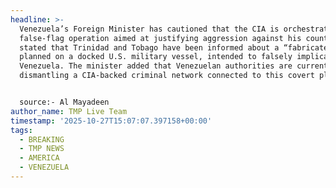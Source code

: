 ```yaml
---
headline: >-
  Venezuela’s Foreign Minister has cautioned that the CIA is orchestrating a
  false-flag operation aimed at justifying aggression against his country. He
  stated that Trinidad and Tobago have been informed about a “fabricated attack”
  planned on a docked U.S. military vessel, intended to falsely implicate
  Venezuela. The minister added that Venezuelan authorities are currently
  dismantling a CIA-backed criminal network connected to this covert plot.


  source:- Al Mayadeen
author_name: TMP Live Team
timestamp: '2025-10-27T15:07:07.397158+00:00'
tags:
  - BREAKING
  - TMP NEWS
  - AMERICA
  - VENEZUELA
---
```


